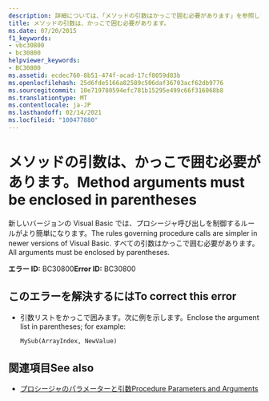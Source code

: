 ```yaml
---
description: 詳細については、「メソッドの引数はかっこで囲む必要があります」を参照してください。
title: メソッドの引数は、かっこで囲む必要があります。
ms.date: 07/20/2015
f1_keywords:
- vbc30800
- bc30800
helpviewer_keywords:
- BC30800
ms.assetid: ecdec760-8b51-474f-acad-17cf8059d83b
ms.openlocfilehash: 25d6fde5166a82589c506daf36703acf62db9776
ms.sourcegitcommit: 10e719780594efc781b15295e499c66f316068b8
ms.translationtype: MT
ms.contentlocale: ja-JP
ms.lasthandoff: 02/14/2021
ms.locfileid: "100477880"
---
```

# <a name="method-arguments-must-be-enclosed-in-parentheses"></a><span data-ttu-id="8bfab-103">メソッドの引数は、かっこで囲む必要があります。</span><span class="sxs-lookup"><span data-stu-id="8bfab-103">Method arguments must be enclosed in parentheses</span></span>

<span data-ttu-id="8bfab-104">新しいバージョンの Visual Basic では、プロシージャ呼び出しを制御するルールがより簡単になります。</span><span class="sxs-lookup"><span data-stu-id="8bfab-104">The rules governing procedure calls are simpler in newer versions of Visual Basic.</span></span> <span data-ttu-id="8bfab-105">すべての引数はかっこで囲む必要があります。</span><span class="sxs-lookup"><span data-stu-id="8bfab-105">All arguments must be enclosed by parentheses.</span></span>

<span data-ttu-id="8bfab-106">**エラー ID:** BC30800</span><span class="sxs-lookup"><span data-stu-id="8bfab-106">**Error ID:** BC30800</span></span>

## <a name="to-correct-this-error"></a><span data-ttu-id="8bfab-107">このエラーを解決するには</span><span class="sxs-lookup"><span data-stu-id="8bfab-107">To correct this error</span></span>

- <span data-ttu-id="8bfab-108">引数リストをかっこで囲みます。次に例を示します。</span><span class="sxs-lookup"><span data-stu-id="8bfab-108">Enclose the argument list in parentheses; for example:</span></span>

  ```vb
  MySub(ArrayIndex, NewValue)
  ```

## <a name="see-also"></a><span data-ttu-id="8bfab-109">関連項目</span><span class="sxs-lookup"><span data-stu-id="8bfab-109">See also</span></span>

- [<span data-ttu-id="8bfab-110">プロシージャのパラメーターと引数</span><span class="sxs-lookup"><span data-stu-id="8bfab-110">Procedure Parameters and Arguments</span></span>](../programming-guide/language-features/procedures/procedure-parameters-and-arguments.md)
